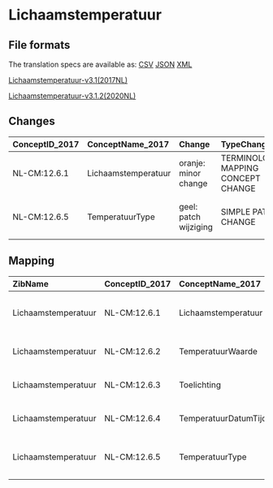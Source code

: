 # Lichaamstemperatuur
## File formats

The translation specs are available as: 
[CSV](../csv/Lichaamstemperatuur.csv) [JSON](../json/Lichaamstemperatuur.json) [XML](../xml/Lichaamstemperatuur.xml)



[Lichaamstemperatuur-v3.1(2017NL)](https://zibs.nl/wiki/Lichaamstemperatuur-v3.1(2017NL))

[Lichaamstemperatuur-v3.1.2(2020NL)](https://zibs.nl/wiki/Lichaamstemperatuur-v3.1.2(2020NL))









## Changes

| ConceptID_2017   | ConceptName_2017    | Change                | TypeChange                         | Impact_heen   | TRANSLATIE_spec_heen                                      | Impact_terug   | TRANSLATIE_spec_terug                                     | Omschrijving                                      |
|:-----------------|:--------------------|:----------------------|:-----------------------------------|:--------------|:----------------------------------------------------------|:---------------|:----------------------------------------------------------|:--------------------------------------------------|
| NL-CM:12.6.1     | Lichaamstemperatuur | oranje: minor change  | TERMINOLOGY MAPPING CONCEPT CHANGE | Medium        | SCT DefintionCode [blank] -> [56342008 Temperatuur meten] | Medium         | SCT DefintionCode [56342008 Temperatuur meten] -> [blank] | SNOMED CT DefintionCode concept aangepast         |
| NL-CM:12.6.5     | TemperatuurType     | geel: patch wijziging | SIMPLE PATCH CHANGE                | Low           |                                                           | Low            |                                                           | Tekst defintie concept TemperatuurType gewijzigd. |

## Mapping

| ZibName             | ConceptID_2017   | ConceptName_2017     | Codelists_2017           | Change                  | ConceptID_2020   | ConceptName_2020     | Codelists_2020           | Bits     | Omschrijving                                      | TypeChange                         | Impact_heen   | TRANSLATIE_spec_heen                                      | Impact_terug   | TRANSLATIE_spec_terug                                     |
|:--------------------|:-----------------|:---------------------|:-------------------------|:------------------------|:-----------------|:---------------------|:-------------------------|:---------|:--------------------------------------------------|:-----------------------------------|:--------------|:----------------------------------------------------------|:---------------|:----------------------------------------------------------|
| Lichaamstemperatuur | NL-CM:12.6.1     | Lichaamstemperatuur  |                          | oranje: minor change    | NL-CM:12.6.1     | Lichaamstemperatuur  |                          | ZIB-1186 | SNOMED CT DefintionCode concept aangepast         | TERMINOLOGY MAPPING CONCEPT CHANGE | Medium        | SCT DefintionCode [blank] -> [56342008 Temperatuur meten] | Medium         | SCT DefintionCode [56342008 Temperatuur meten] -> [blank] |
| Lichaamstemperatuur | NL-CM:12.6.2     | TemperatuurWaarde    |                          | groen: geen wijzigingen | NL-CM:12.6.2     | TemperatuurWaarde    |                          |          |                                                   |                                    |               |                                                           |                |                                                           |
| Lichaamstemperatuur | NL-CM:12.6.3     | Toelichting          |                          | groen: geen wijzigingen | NL-CM:12.6.3     | Toelichting          |                          |          |                                                   |                                    |               |                                                           |                |                                                           |
| Lichaamstemperatuur | NL-CM:12.6.4     | TemperatuurDatumTijd |                          | groen: geen wijzigingen | NL-CM:12.6.4     | TemperatuurDatumTijd |                          |          |                                                   |                                    |               |                                                           |                |                                                           |
| Lichaamstemperatuur | NL-CM:12.6.5     | TemperatuurType      | TemperatuurTypeCodelijst | geel: patch wijziging   | NL-CM:12.6.5     | TemperatuurType      | TemperatuurTypeCodelijst | ZIB-690  | Tekst defintie concept TemperatuurType gewijzigd. | SIMPLE PATCH CHANGE                | Low           |                                                           | Low            |                                                           |


